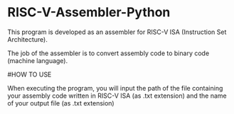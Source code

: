 # RISC-V-Assembler-Python

This program is developed as an assembler for RISC-V ISA (Instruction Set Architecture). 

The job of the assembler is to convert assembly code to binary code (machine language).

#HOW TO USE

When executing the program, you will input the path of the file containing your assembly code written in RISC-V ISA (as .txt extension) and the name of your output file (as .txt extension)
